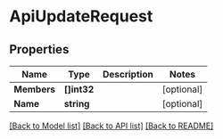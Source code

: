 # ApiUpdateRequest

## Properties
Name | Type | Description | Notes
------------ | ------------- | ------------- | -------------
**Members** | **[]int32** |  | [optional] 
**Name** | **string** |  | [optional] 

[[Back to Model list]](../README.md#documentation-for-models) [[Back to API list]](../README.md#documentation-for-api-endpoints) [[Back to README]](../README.md)


